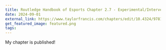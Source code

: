 ```yaml
---
title: Routledge Handbook of Esports Chapter 2.7 - Experimental/Intervention Esports Research Methodology
date: 2024-09-01
external_link: https://www.taylorfrancis.com/chapters/edit/10.4324/9781003410591-16/experimental-intervention-esports-research-methodology-joanne-difrancisco-donoghue-peter-varga
get_featured_image: featured.png
tags:
---
```


My chapter is published!

<!--more-->
